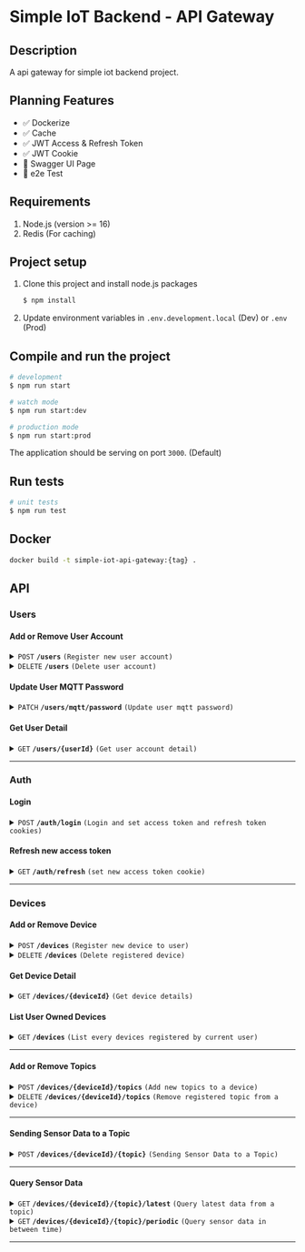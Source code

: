 # Simple IoT Backend - API Gateway

## Description

A api gateway for simple iot backend project.

## Planning Features

- :white_check_mark: Dockerize
- :white_check_mark: Cache
- :white_check_mark: JWT Access & Refresh Token
- :white_check_mark: JWT Cookie
- :black_square_button: Swagger UI Page
- :black_square_button: e2e Test

## Requirements

1. Node.js (version >= 16)
2. Redis (For caching)

## Project setup

1. Clone this project and install node.js packages

    ```bash
    $ npm install
    ```

2. Update environment variables in `.env.development.local` (Dev) or `.env` (Prod)

## Compile and run the project

```bash
# development
$ npm run start

# watch mode
$ npm run start:dev

# production mode
$ npm run start:prod
```

The application should be serving on port `3000`. (Default)

## Run tests

```bash
# unit tests
$ npm run test
```

## Docker

```bash
docker build -t simple-iot-api-gateway:{tag} .
```

## API

### Users

#### Add or Remove User Account

<details>
 <summary><code>POST</code> <code><b>/users</b></code> <code>(Register new user account)</code></summary>

##### Authentication

> None

##### Parameters

> None

##### Body

> | name | type | data type | description |
> |------|------|-----------|-------------|
> | username | required | string | string of username  |
> | password | required | string | string of password  |


##### Responses

> | http code | content-type | response |
> |-----------|--------------|----------|
> | `201` | `application/json` | `{"id": 1 ,"username": hello}` |
> | `400` | `application/json` | `{"message": "Validation failed","statusCode": 400}` |
> | `409` | `application/json` | `{"message": "Username already exists","error": "Conflict","statusCode": 409}` |

##### Example cURL

> ```javascript
> curl --location 'http://localhost:3000/users' \
> --header 'Content-Type: application/json' \
> --data '{
>    "username": "hello",
>    "password": "world"
> }'
> ```

</details>

<details>
 <summary><code>DELETE</code> <code><b>/users</b></code> <code>(Delete user account)</code></summary>

##### Authentication

> | cookie key | type | description |      
> |--------|------|-------------|
> | `accessToken` | string | a JWT Token Set from `/auth/login` or `/auth/refresh` |


##### Parameters

> None

##### Body

> | name | type | data type | description |
> |------|------|-----------|-------------|
> | `password` | required | string | string of password |


##### Responses

> | http code | content-type | response |
> |-----------|--------------|----------|
> | `200` | `application/json` | `{"id": 1, "username": "hello"}` |
> | `400` | `application/json` | `{"message": "Validation failed","statusCode": 400}` |
> | `401` | `application/json` | `{"message": "Unauthorized","statusCode": 401}` |
> | `404` | `application/json` | `{"message": "User does not exist","statusCode": 404}` |

##### Example cURL

> ```javascript
> curl --location --request DELETE 'http://localhost:3000/users' \
> --header 'Cookie: accessToken={{JWT_TOKEN}}' \
> --header 'Content-Type: application/json' \
> --data '{
>    "password": "world"
> }'
> ```

</details>

#### Update User MQTT Password

<details>
 <summary><code>PATCH</code> <code><b>/users/mqtt/password</b></code> <code>(Update user mqtt password)</code></summary>

##### Note

By default if mqtt password is not set, base password will be used for mqtt authentication instead.

##### Authentication

> | cookie key | type | description |      
> |--------|------|-------------|
> | `accessToken` | string | a JWT Token Set from `/auth/login` or `/auth/refresh` |

##### Parameters

> None

##### Body

> | name | type | data type | description |
> |------|------|-----------|-------------|
> | password | required | string | string of mqtt password  |


##### Responses

> | http code | content-type | response |
> |-----------|--------------|----------|
> | `201` | `application/json` | `{"id": 1 ,"username": hello}` |
> | `400` | `application/json` | `{"message": "Validation failed","statusCode": 400}` |
> | `404` | `application/json` | `{"message": "User is not exist", "statusCode": 404}` |

##### Example cURL

> ```javascript
> curl --request PATCH
> --location 'http://localhost:3000/users/mqtt/password' \
> --header 'Cookie: accessToken={{JWT_TOKEN}}' \
> --header 'Content-Type: application/json' \
> --data '{
>    "password": "world"
> }'
> ```

</details>


#### Get User Detail

<details>
 <summary><code>GET</code> <code><b>/users/{userId}</b></code> <code>(Get user account detail)</code></summary>

##### Authentication

> | cookie key | type | description |      
> |--------|------|-------------|
> | `accessToken` | string | a JWT Token Set from `/auth/login` or `/auth/refresh` |


##### Parameters

> | name | type | data type | description |
> |------|------|-----------|-------------|
> | `userId` | required | number | targeted user id for details |

##### Body

> None


##### Responses

> | http code | content-type | response |
> |-----------|--------------|----------|
> | `200` | `application/json` | `{"id": 1, "username": "hello"}` |
> | `400` | `application/json` | `{"message": "Validation failed","statusCode": 400}` |
> | `401` | `application/json` | `{"message": "Unauthorized","statusCode": 401}` |
> | `404` | `application/json` | `{"message": "User does not exist","statusCode": 404}` |

##### Example cURL

> ```javascript
> curl --location --request GET 'http://localhost:3000/users/1' \
> --header 'Cookie: accessToken={{JWT_TOKEN}}' \
> --header 'Content-Type: application/json'
> ```

</details>

---------------------------------------------------------

### Auth

#### Login

<details>
 <summary><code>POST</code> <code><b>/auth/login</b></code> <code>(Login and set access token and refresh token cookies)</code></summary>

##### Authentication

> None

##### Parameters

> None

##### Body

> | name | type | data type | description |
> |------|------|-----------|-------------|
> | `username` | required | string | string of username |
> | `password` | required | string | string of password |


##### Responses

> | http code | content-type | response |
> |-----------|--------------|----------|
> | `200` | `application/json` | `None` |
> | `400` | `application/json` | `{"message": "Validation failed","statusCode": 400}` |
> | `401` | `application/json` | `{"message": "Incorrect password","statusCode": 401}` |
> | `404` | `application/json` | `{"message": "User doesn't exist","statusCode": 404}` |

##### Example cURL

> ```javascript
> curl --location 'http://localhost:3000/auth/login' \
> --header 'Content-Type: application/json' \
> --data '{
>    "username": "hello",
>    "password": "world"
> }'
> ```

</details>

#### Refresh new access token

<details>
 <summary><code>GET</code> <code><b>/auth/refresh</b></code> <code>(set new access token cookie)</code></summary>

##### Authentication

> | cookie key | type | description |      
> |--------|------|-------------|
> | `refreshToken` | string | a Refresh JWT Token Set from `/auth/login` |

##### Parameters

> None

##### Body

> None

##### Responses

> | http code | content-type | response |
> |-----------|--------------|----------|
> | `200` | `application/json` | `None` |
> | `400` | `application/json` | `{"message": "Validation failed","statusCode": 400}` |
> | `401` | `application/json` | `{"message": "Unauthorized", "statusCode": 401}` |

##### Example cURL

> ```javascript
> curl --location 'http://localhost:3000/auth/login' \
> --header 'Cookie: refreshToken={{JWT_TOKEN}}' \
> --header 'Content-Type: application/json'
> ```

</details>

------------------------------------------------------

### Devices

#### Add or Remove Device

<details>
 <summary><code>POST</code> <code><b>/devices</b></code> <code>(Register new device to user)</code></summary>

##### Authentication

> | cookie key | type | description |      
> |--------|------|-------------|
> | `accessToken` | string | a JWT Token Set from `/auth/login` or `/auth/refresh` |

##### Parameters

> None

##### Body

> | name | type | data type | description |
> |------|------|-----------|-------------|
> | `name` | required | string   | Name of the device |
> | `topics` | optional | string[] or string | Topics to be registered |


##### Responses

> | http code | content-type | response |
> |-----------|--------------|----------|
> | `201` | `application/json` | `{"id": 1, "name": "device1", "userId": 1, "topics": ["temp", "rh"]}` |
> | `400` | `application/json` | `{"message": "Validation failed","statusCode": 400}` |
> | `400` | `application/json` | `{"message": "Device name is missing","statusCode": 400}` |
> | `404` | `application/json` | `{"message": "User not found","statusCode": 404}` |

##### Example cURL

> ```javascript
> curl --location 'http://localhost:3000/devices' \
> --header 'Cookie: accessToken={{JWT_TOKEN}}' \
> --header 'Content-Type: application/json' \
> --data '{
>    "name": "device1",
>    "topics": ["temp","rh"]
>}'
> ```

</details>

<details>
 <summary><code>DELETE</code> <code><b>/devices</b></code> <code>(Delete registered device)</code></summary>

##### Authentication

> | cookie key | type | description |      
> |--------|------|-------------|
> | `accessToken` | string | a JWT Token Set from `/auth/login` or `/auth/refresh` |


##### Parameters

> None

##### Body

> | name  |  type | data type | description |
> |-------|-------|-----------|-------------|
> | `id` | required | string or number | device id to be delete |


##### Responses

> | http code | content-type | response |
> |-----------|--------------|----------|
> | `200` | `application/json` | `{"id": 1, "name": "device2", "userId": 1, "topics": ["temp", "rh"]}` |
> | `400` | `application/json` | `{"message": "Validation failed","statusCode": 400}` |
> | `401` | `application/json` | `{"message": "Unauthorized","statusCode": 401}` |
> | `404` | `application/json` | `{"message": "Device with id {{deviceId}} was not found for user with id {{userId}}","statusCode": 404}` |
> | `404` | `application/json` | `{"message": "User not found","statusCode": 404}` |

##### Example cURL

> ```javascript
> curl --location --request DELETE 'http://localhost:3000/devices' \
> --header 'Cookie: accessToken={{JWT_TOKEN}}' \
> --header 'Content-Type: application/json' \
> --data '{
>    "id": "1"
> }'
> ```

</details>

#### Get Device Detail

<details>
 <summary><code>GET</code> <code><b>/devices/{deviceId}</b></code> <code>(Get device details)</code></summary>

##### Authentication

> | cookie key | type | description |      
> |--------|------|-------------|
> | `accessToken` | string | a JWT Token Set from `/auth/login` or `/auth/refresh` |


##### Parameters

> | name | type | data type | description |
> |------|------|-----------|-------------|
> | `deviceId` | required | number | targeted device id for details |

##### Body

> None


##### Responses

> | http code | content-type | response |
> |-----------|--------------|----------|
> | `200` | `application/json` | `{"id": 1, "name": "device2", "userId": 1, "topics": ["temp", "rh"]}` |
> | `400` | `application/json` | `{"message": "Validation failed","statusCode": 400}` |
> | `401` | `application/json` | `{"message": "Unauthorized","statusCode": 401}` |
> | `404` | `application/json` | `{"message": "Device with id {{deviceId}} was not found for user with id {{userId}}","statusCode": 404}` |
> | `404` | `application/json` | `{"message": "User not found","statusCode": 404}` |

##### Example cURL

> ```javascript
> curl --location --request DELETE 'http://localhost:3000/devices/1' \
> --header 'Cookie: accessToken={{JWT_TOKEN}}' \
> --header 'Content-Type: application/json'
> ```

</details>

#### List User Owned Devices

<details>
 <summary><code>GET</code> <code><b>/devices</b></code> <code>(List every devices registered by current user)</code></summary>

##### Authentication

> | cookie key | type | description |      
> |--------|------|-------------|
> | `accessToken` | string | a JWT Token Set from `/auth/login` or `/auth/refresh` |


##### Parameters

> None

##### Body

> None


##### Responses

> | http code | content-type | response |
> |-----------|--------------|----------|
> | `200` | `application/json` | `[{"id": 1, "name": "device1", "userId": 1,  "topics": ["temp", "rh"]}]` |
> | `401` | `application/json` | `{"message": "Unauthorized","statusCode": 401}` |
> | `404` | `application/json` | `{"message": "No devices found","statusCode": 404}` |

##### Example cURL

> ```javascript
> curl --location 'http://localhost:3000/devices' \
> --header 'Cookie: accessToken={{JWT_TOKEN}}'
> ```

</details>

--------------------------------------------------------------------

#### Add or Remove Topics

<details>
 <summary><code>POST</code> <code><b>/devices/{deviceId}/topics</b></code> <code>(Add new topics to a device)</code></summary>

##### Authentication

> | cookie key | type | description |      
> |--------|------|-------------|
> | `accessToken` | string | a JWT Token Set from `/auth/login` or `/auth/refresh` |

##### Parameters

> | name | type | data type | description |
> |------|------|-----------|-------------|
> | `deviceId` | required | number | target device id to add topics |

##### Body

> | name | type | data type | description |
> |------|------|-----------|-------------|
> | `topics` | required | string[] or string | topics to be added |


##### Responses

> | http code | content-type | response |
> |-----------|--------------|----------|
> | `201` | `application/json` | `{"topicsAdded": 1, "topics": ["air"]}` |
> | `400` | `application/json` | `{"message": "Validation failed","statusCode": 400}` |
> | `400` | `application/json` | `{"message": "Topics are already registered","statusCode": 400}`|
> | `401` | `application/json` | `{"message": "Unauthorized","statusCode": 401}` |
> | `404` | `application/json` | `{"message": "Device with id {{deviceId}} was not found for user with id {{userId}}","statusCode": 404}` |
> | `404` | `application/json` | `{"message": "User not found","statusCode": 404}` |

##### Example cURL

> ```javascript
> curl --location 'http://localhost:3000/devices/1/topics' \
> --header 'Cookie: accessToken={{JWT_TOKEN}}' \
> --header 'Content-Type: application/json' \
> --data '{
>    "topics": "air"
>}'
> ```

</details>

<details>
 <summary><code>DELETE</code> <code><b>/devices/{deviceId}/topics</b></code> <code>(Remove registered topic from a device)</code></summary>

##### Authentication

> | cookie key | type | description |      
> |--------|------|-------------|
> | `accessToken` | string | a JWT Token Set from `/auth/login` or `/auth/refresh` |


##### Parameters

> | name | type | data type | description |
> |------|------|-----------|-------------|
> | `deviceId` | required | number | target device id to delete topics |

##### Body

> | name | type | data type | description |
> |------|------|-----------|-------------|
> | `topics` | required | string or string[] | topics to be removed |


##### Responses

> | http code | content-type | response |
> |-----------|--------------|----------|
> | `201` | `application/json` | `{"topicsRemoved": 1, "topics": ["air"]}` |
> | `400` | `application/json` | `{"message": "Validation failed","statusCode": 400}` |
> | `400` | `application/json` | `{"message": "Topics are not registered","statusCode": 400}` |
> | `401` | `application/json` | `{"message": "Unauthorized","statusCode": 401}` |
> | `404` | `application/json` | `{"message": "Device with id {{deviceId}} was not found for user with id {{userId}}","statusCode": 404}` |
> | `404` | `application/json` | `{"message": "User not found","statusCode": 404}` |

##### Example cURL

> ```javascript
> curl --location --request DELETE 'http://localhost:3000/devices/1/topics' \
> --header 'Cookie: accessToken={{JWT_TOKEN}}' \
> --header 'Content-Type: application/json' \
> --data '{
>    "topics": "air"
> }'
> ```

</details>

----------------------------------------------

#### Sending Sensor Data to a Topic

<details>
 <summary><code>POST</code> <code><b>/devices/{deviceId}/{topic}</b></code> <code>(Sending Sensor Data to a Topic)</code></summary>

##### Authentication

> | cookie key | type | description |      
> |--------|------|-------------|
> | `accessToken` | string | a JWT Token Set from `/auth/login` or `/auth/refresh` |

##### Parameters

> | name | type | data type | description |
> |------|------|-----------|-------------|
> | `deviceId` | required | number | target device id to storing data |
> | `topic` | required | string | target topic to storing data |

##### Body

> | name | type | data type | description |
> |------|------|-----------|-------------|
> | `payload` | required | object or object[] | `{timestamp: {{iso_timestamp}}, value: {{number}}}` |


##### Responses

> | http code | content-type | response |
> |-----------|--------------|----------|
> | `201` | `application/json` | `[{ "timestamp": {{iso_timestamp}},"value":{{number}} }, ...]` |
> | `400` | `application/json` | `{"message": "Validation failed","statusCode": 400}` |
> | `401` | `application/json` | `{"message": "Unauthorized","statusCode": 401}` |
> | `401` | `application/json` | `{"message": "Requester is not the owner of the device","statusCode": 401}` |
> | `404` | `application/json` | `{"message": "Device with id {{device_id}} was not found","statusCode": 404}` |
> | `404` | `application/json` | `{"message": "User not found","statusCode": 404}` |

##### Example cURL

> ```javascript
> curl --location 'http://localhost:3000/devices/1/temp' \
> --header 'Cookie: accessToken={{JWT_TOKEN}}' \
> --header 'Content-Type: application/json' \
> --data '{
>   "payload": [
>        {
>            "value": 0
>        },
>        {
>            "timestamp": "2024-10-18T08:54:50.318Z",
>            "value" : 3
>        }
>    ]
>}'
> ```

#### Example Response

>```javascript
>[
>    {
>        "timestamp": "2024-10-18T10:57:26.776Z",
>        "value": 0
>    },
>    {
>        "timestamp": "2024-10-18T10:54:05.904Z",
>        "value": 3
>    }
>]
>```

</details>

----------------------------------------------

#### Query Sensor Data

<details>
 <summary><code>GET</code> <code><b>/devices/{deviceId}/{topic}/latest</b></code> <code>(Query latest data from a topic)</code></summary>

##### Authentication

> | cookie key | type | description |      
> |--------|------|-------------|
> | `accessToken` | string | a JWT Token Set from `/auth/login` or `/auth/refresh` |

##### Parameters

> | name | type | data type | description |
> |------|------|-----------|-------------|
> | `deviceId` | required | number | target device id to storing data |
> | `topic` | required | string | target topic to storing data |

##### Query Parameters

> | name | type | data type | description |
> |------|------|-----------|-------------|
> | `unix` | optional | boolean | true if want timestamp (ms) body to be in unix timestamp otherwise in iso timestamp (default) |

##### Body

> None


##### Responses

> | http code | content-type | response |
> |-----------|--------------|----------|
> | `200` | `application/json` | `{ "timestamp": {{iso/unix_timestamp}},"value":{{number}} }` |
> | `401` | `application/json` | `{"message": "Unauthorized","statusCode": 401}` |
> | `401` | `application/json` | `{"message": "Requester is not the owner of the device","statusCode": 401}` |
> | `404` | `application/json` | `{"message": "Device with id {{device_id}} was not found","statusCode": 404}` |
> | `404` | `application/json` | `{"message": "User not found","statusCode": 404}` |
> | `404` | `application/json` | `{"message": "No Latest Data Found","statusCode": 404}` |

##### Example cURL

> ```javascript
> curl --location 'http://localhost:3000/devices/1/temp/latest' \
> --header 'Cookie: accessToken={{JWT_TOKEN}}'
> ```

#### Example Response

>```javascript
>{
>    "timestamp": "2024-10-18T10:57:26.776Z",
>    "value": 0
>}
>```

</details>

<details>
 <summary><code>GET</code> <code><b>/devices/{deviceId}/{topic}/periodic</b></code> <code>(Query sensor data in between time)</code></summary>

##### Authentication

> | cookie key | type | description |      
> |--------|------|-------------|
> | `accessToken` | string | a JWT Token Set from `/auth/login` or `/auth/refresh` |

##### Parameters

> | name | type | data type | description |
> |------|------|-----------|-------------|
> | `deviceId` | required | number | target device id to storing data |
> | `topic` | required | string | target topic to storing data |

##### Query Parameters

> | name | type | data type | description |
> |------|------|-----------|-------------|
> | `unix` | optional | boolean | true if want timestamp body to be in unix timestamp (ms) otherwise in iso timestamp (default) |
> | `from` | required | ISO String Datetime or Unix Timestamp (ms) | datetime indicating the starting point of requested data |
> | `to`   | required | ISO String Datetime or Unix Timestamp (ms) |  datetime indicating the end of requested data |

##### Body

> None



##### Responses

> | http code | content-type | response |
> |-----------|--------------|----------|
> | `200` | `application/json` | `[{ "timestamp": {{iso/unix_timestamp}},"value":{{number}}, ...]}` |
> | `401` | `application/json` | `{"message": "Unauthorized","statusCode": 401}` |
> | `401` | `application/json` | `{"message": "Requester is not the owner of the device","statusCode": 401}` |
> | `404` | `application/json` | `{"message": "Device with id {{device_id}} was not found","statusCode": 404}` |
> | `404` | `application/json` | `{"message": "User not found","statusCode": 404}` |
> | `404` | `application/json` | `{"message": "No Data Found From The Given Period","statusCode": 404}` |

##### Example cURL

> ```javascript
> curl --location 'http://localhost:3000/devices/1/temp/periodic?from=2024-10-18T11:03:28.273Z&to=2024-10-18T11:05:28.273Z' \
> --header 'Cookie: accessToken={{JWT_TOKEN}}' \
> --header 'Content-Type: application/json'
> ```

#### Example Response

>```javascript
>[
>    {
>        "timestamp": "2024-10-18T11:05:25.896Z",
>        "value": 1
>    },
>    {
>        "timestamp": "2024-10-18T11:05:25.062Z",
>        "value": 1
>    }
>]
>```

</details>

----------------------------------------------